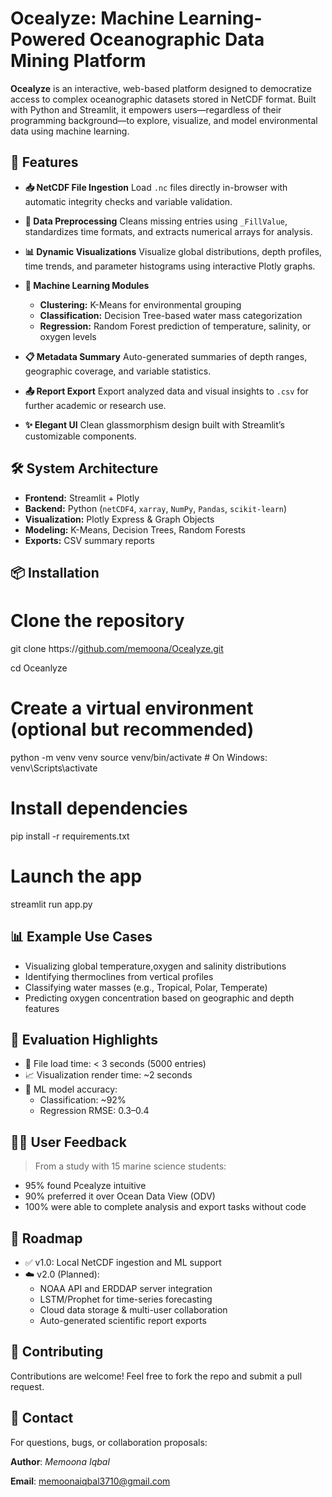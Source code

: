 # Ocealyze: Machine Learning-Powered Oceanographic Data Mining Platform

**Ocealyze** is an interactive, web-based platform designed to democratize access to complex oceanographic datasets stored in NetCDF format. Built with Python and Streamlit, it empowers users—regardless of their programming background—to explore, visualize, and model environmental data using machine learning.

## 🚀 Features

* **📥 NetCDF File Ingestion**
  Load `.nc` files directly in-browser with automatic integrity checks and variable validation.

* **🧼 Data Preprocessing**
  Cleans missing entries using `_FillValue`, standardizes time formats, and extracts numerical arrays for analysis.

* **📊 Dynamic Visualizations**
  Visualize global distributions, depth profiles, time trends, and parameter histograms using interactive Plotly graphs.

* **🧠 Machine Learning Modules**

  * **Clustering:** K-Means for environmental grouping
  * **Classification:** Decision Tree-based water mass categorization
  * **Regression:** Random Forest prediction of temperature, salinity, or oxygen levels

* **📋 Metadata Summary**
  Auto-generated summaries of depth ranges, geographic coverage, and variable statistics.

* **📤 Report Export**
  Export analyzed data and visual insights to `.csv` for further academic or research use.

* **✨ Elegant UI**
  Clean glassmorphism design built with Streamlit’s customizable components.

## 🛠️ System Architecture

* **Frontend:** Streamlit + Plotly
* **Backend:** Python (`netCDF4`, `xarray`, `NumPy`, `Pandas`, `scikit-learn`)
* **Visualization:** Plotly Express & Graph Objects
* **Modeling:** K-Means, Decision Trees, Random Forests
* **Exports:** CSV summary reports

## 📦 Installation
# Clone the repository
git clone https://[github.com/memoona/Ocealyze.git](https://github.com/Memoonaiqbal/Ocealyze)

cd Oceanlyze

# Create a virtual environment (optional but recommended)
python -m venv venv
source venv/bin/activate  # On Windows: venv\Scripts\activate

# Install dependencies
pip install -r requirements.txt

# Launch the app
streamlit run app.py

## 📊 Example Use Cases

* Visualizing global temperature,oxygen and salinity distributions
* Identifying thermoclines from vertical profiles
* Classifying water masses (e.g., Tropical, Polar, Temperate)
* Predicting oxygen concentration based on geographic and depth features

## 🧪 Evaluation Highlights

* 📁 File load time: < 3 seconds (5000 entries)
* 📈 Visualization render time: \~2 seconds
* 🧠 ML model accuracy:
  * Classification: \~92%
  * Regression RMSE: 0.3–0.4

## 👩‍🔬 User Feedback

> From a study with 15 marine science students:
* 95% found Pcealyze intuitive
* 90% preferred it over Ocean Data View (ODV)
* 100% were able to complete analysis and export tasks without code

## 🔮 Roadmap

* ✅ v1.0: Local NetCDF ingestion and ML support
* ☁️ v2.0 (Planned):
  * NOAA API and ERDDAP server integration
  * LSTM/Prophet for time-series forecasting
  * Cloud data storage & multi-user collaboration
  * Auto-generated scientific report exports

## 🤝 Contributing

Contributions are welcome! Feel free to fork the repo and submit a pull request.

## 📧 Contact

For questions, bugs, or collaboration proposals:

**Author**: *Memoona Iqbal*

**Email**: memoonaiqbal3710@gmail.com


